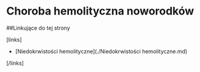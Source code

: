 # Choroba hemolityczna noworodków





##Linkujące do tej strony

[links]

- [Niedokrwistości hemolityczne](./Niedokrwistości hemolityczne.md)


[/links]

